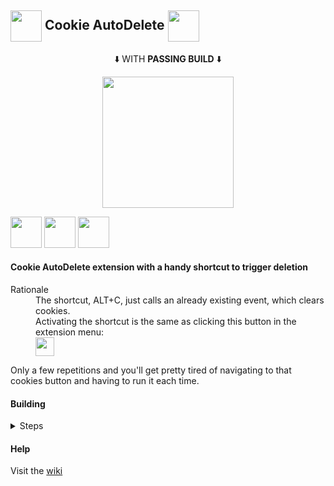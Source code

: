 

## <img align="center" height="50" src="https://user-images.githubusercontent.com/106442797/230923499-a11d8f84-2b4a-402e-b642-6e79ee2ba0c5.svg"> Cookie AutoDelete <img align="center" height="50" src="https://user-images.githubusercontent.com/106442797/230927019-ae8bdd56-5f54-438d-8b3f-ff5bd6152b22.png"> 

<div align="center">
<p>⬇️ WITH <b>PASSING BUILD</b> ⬇️</p><img width="210px" src="https://github.com/m41k1n4177/Cookie-AutoDelete.na_moloke/actions/workflows/build.yaml/badge.svg?branch=3.X.X-Branch"/>
</div>
<!-- [![build and test](https://github.com/m41k1n4177/Cookie-AutoDelete.na_moloke/actions/workflows/build.yaml/badge.svg?branch=3.X.X-Branch)](https://github.com/m41k1n4177/Cookie-AutoDelete.na_moloke/actions/workflows/build.yaml) -->


<p>
<img align="" height="50" src="https://raw.githubusercontent.com/alrra/browser-logos/main/src/chromium/chromium.svg"> 
<img align=""height="50" src="https://raw.githubusercontent.com/alrra/browser-logos/main/src/chrome/chrome.svg"> 
<img align=""height="50" src="https://raw.githubusercontent.com/alrra/browser-logos/main/src/firefox/firefox.svg"> 
</p>


####  Cookie AutoDelete extension with a handy shortcut to trigger deletion</h4>




<dl>
  <dt>Rationale</dt>
  <dd>The shortcut, ALT+C, just calls an already existing event, which clears cookies.</dd>
  <dd>Activating the shortcut is the same as clicking this button in the extension menu: </dd>
 <dd><img align="center" height="30" src="https://user-images.githubusercontent.com/106442797/230933534-17044a17-a57e-4beb-8fa6-c07db507543b.png"></dd>
</dl>



<p>Only  a few repetitions and you'll get pretty tired of navigating to that cookies button and having to run it each time.</p>

#### Building
<details>
  
  <summary>Steps</summary>
  
1. Run `npm install` (if you haven't already)
2. Run `npm run build`
3. The build files should be in a new folder called `/builds`


</details>

#### Help

Visit the [wiki](https://github.com/Cookie-AutoDelete/Cookie-AutoDelete/wiki/Documentation)
